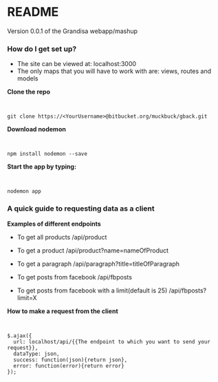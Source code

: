# README #

Version 0.0.1 of the Grandisa webapp/mashup


### How do I get set up? ###

* The site can be viewed at: localhost:3000
* The only maps that you will have to work with are: views, routes and models

**Clone the repo**
```


git clone https://<YourUsername>@bitbucket.org/muckbuck/gback.git
```

**Download nodemon**
```


npm install nodemon --save
```

**Start the app by typing:** 
```


nodemon app
```


### A quick guide to requesting data as a client ###

**Examples of different endpoints**

* To get all products /api/product
* To get a product /api/product?name=nameOfProduct

* To get a paragraph /api/paragraph?title=titleOfParagraph

* To get posts from facebook /api/fbposts
* To get posts from facebook with a limit(default is 25) /api/fbposts?limit=X



**How to make a request from the client**
```


$.ajax({
  url: localhost/api/{{The endpoint to which you want to send your request}},
  dataType: json,
  success: function(json){return json},
  error: function(error){return error}
});
```
